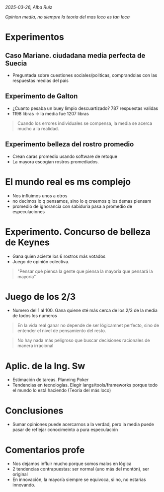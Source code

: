 *2025-03-26, Alba Ruiz*

*Opinion media, no siempre la teoria del mas loco es tan loca*

# Experimentos
## Caso Mariane. ciudadana media perfecta de Suecia
- Preguntada sobre cuestiones sociales/politicas, comprandolas con las respuestas medias del pais

## Experimento de Galton
- ¿Cuanto pesaba un buey limpio descuartizado? 787 respuestas validas
- 1198 libras -> la media fue 1207 libras

> Cuando los errores individuales se compensa, la media se acerca mucho a la realidad.

## Experimento belleza del rostro promedio
- Crean caras promedio usando software de retoque
- La mayora escogian rostros promediados.

# El mundo real es ms complejo
- Nos influimos unos a otros
- no decimos lo q pensamos, sino lo q creemos q los demas piensam
- promedio de ignorancia con sabiduria pasa a promedio de especulaciones

# Experimento. Concurso de belleza de Keynes
- Gana quien acierte los 6 rostros más votados
- Juego de opinión colectiva.

> "Pensar qué piensa la gente que piensa la mayoría que pensará la mayoría"


# Juego de los 2/3
- Numero del 1 al 100. Gana quiene sté más cerca de los 2/3 de la media de todos los numeros

> En la vida real ganar no depende de ser lógicamnet perfecto, sino de entender el nivel de pensamiento del resto.


> No hay nada más peligroso que buscar decisiones racionales de manera irracional

# Aplic. de la Ing. Sw
- Estimación de tareas. Planning Poker
- Tendencias en tecnologías. Elegir langs/tools/frameworks porque todo el mundo lo está haciendo (Teoría del más loco)

# Conclusiones
- Sumar opiniones puede acercarnos a la verdad, pero la media puede pasar de reflejar conocimeinto a pura especulación

# Comentarios profe
- Nos dejamos influir mucho porque somos malos en lógica
- 2 tendencias contrapuestas: ser normal (uno más del montón), ser original
- En innovación, la mayoría siempre se equivoca, si no, no estarías innovando.

